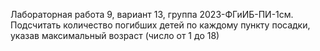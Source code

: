 Лабораторная работа 9, вариант 13, группа 2023-ФГиИБ-ПИ-1см.
Подсчитать количество погибших детей по каждому пункту посадки, указав максимальный возраст (число от 1 до 18)